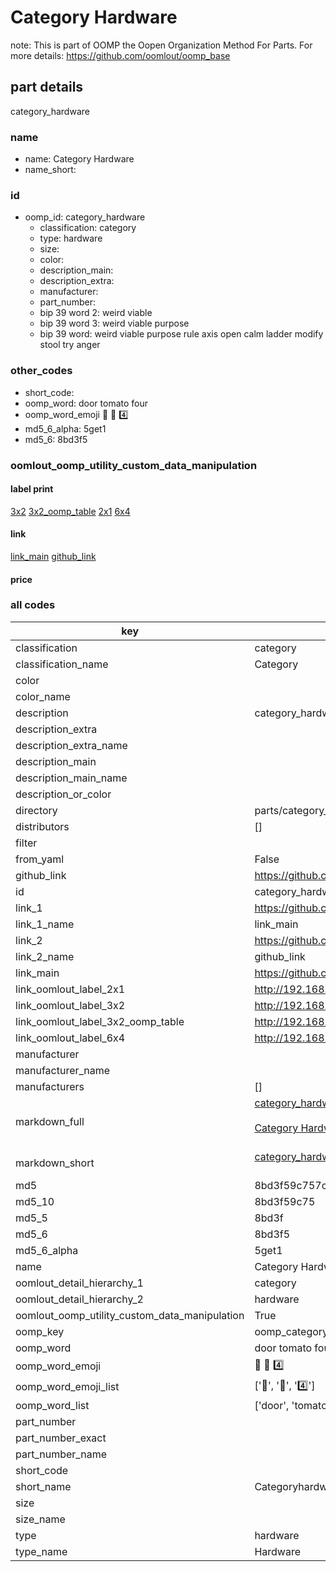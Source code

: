 # Category Hardware  

note: This is part of OOMP the Oopen Organization Method For Parts. For more details: https://github.com/oomlout/oomp_base

##  part details



category_hardware

### name
* name: Category Hardware
* name_short: 
### id
* oomp_id: category_hardware
  * classification: category
  * type: hardware
  * size: 
  * color: 
  * description_main: 
  * description_extra: 
  * manufacturer: 
  * part_number: 
  * bip 39 word 2: weird viable
  * bip 39 word 3: weird viable purpose
  * bip 39 word: weird viable purpose rule axis open calm ladder modify stool try anger

### other_codes
* short_code: 
* oomp_word: door tomato four
* oomp_word_emoji :door: :tomato: :four:
* md5_6_alpha: 5get1
* md5_6: 8bd3f5






### oomlout_oomp_utility_custom_data_manipulation
#### label print
[3x2](http://192.168.1.245:1112/?label=oomp%205get1)
[3x2_oomp_table](http://192.168.1.107:1112/?label=oomp%205get1)
[2x1](http://192.168.1.242:1112/?label=oomp%205get1)
[6x4](http://192.168.1.55:1112/?label=oomp%205get1)    

#### link

[link_main](https://github.com/oomlout/oomlout_oomp_current_version_messy/tree/main/parts/category_hardware) [github_link](https://github.com/oomlout/oomlout_oomp_part_src/tree/main/parts/category_hardware)                             

#### price







### all codes 
| key | value |  
| --- | --- |  
| classification | category |  
| classification_name | Category |  
| color |  |  
| color_name |  |  
| description | category_hardware |  
| description_extra |  |  
| description_extra_name |  |  
| description_main |  |  
| description_main_name |  |  
| description_or_color |   |  
| directory | parts/category_hardware |  
| distributors | [] |  
| filter |  |  
| from_yaml | False |  
| github_link | https://github.com/oomlout/oomlout_oomp_part_src/tree/main/parts/category_hardware |  
| id | category_hardware |  
| link_1 | https://github.com/oomlout/oomlout_oomp_current_version_messy/tree/main/parts/category_hardware |  
| link_1_name | link_main |  
| link_2 | https://github.com/oomlout/oomlout_oomp_part_src/tree/main/parts/category_hardware |  
| link_2_name | github_link |  
| link_main | https://github.com/oomlout/oomlout_oomp_current_version_messy/tree/main/parts/category_hardware |  
| link_oomlout_label_2x1 | http://192.168.1.242:1112/?label=oomp%205get1 |  
| link_oomlout_label_3x2 | http://192.168.1.245:1112/?label=oomp%205get1 |  
| link_oomlout_label_3x2_oomp_table | http://192.168.1.107:1112/?label=oomp%205get1 |  
| link_oomlout_label_6x4 | http://192.168.1.55:1112/?label=oomp%205get1 |  
| manufacturer |  |  
| manufacturer_name |  |  
| manufacturers | [] |  
| markdown_full | [category_hardware](https://github.com/oomlout/oomlout_oomp_current_version_messy/tree/main/parts/category_hardware)<br>[](https://github.com/oomlout/oomlout_oomp_current_version_messy/tree/main/parts/category_hardware)<br>[Category Hardware](https://github.com/oomlout/oomlout_oomp_current_version_messy/tree/main/parts/category_hardware)<br><br> |  
| markdown_short | [category_hardware](https://github.com/oomlout/oomlout_oomp_current_version_messy/tree/main/parts/category_hardware)<br><br> |  
| md5 | 8bd3f59c757c64126c887bd35cfcd7c9 |  
| md5_10 | 8bd3f59c75 |  
| md5_5 | 8bd3f |  
| md5_6 | 8bd3f5 |  
| md5_6_alpha | 5get1 |  
| name | Category Hardware |  
| oomlout_detail_hierarchy_1 | category |  
| oomlout_detail_hierarchy_2 | hardware |  
| oomlout_oomp_utility_custom_data_manipulation | True |  
| oomp_key | oomp_category_hardware |  
| oomp_word | door tomato four |  
| oomp_word_emoji | :door: :tomato: :four: |  
| oomp_word_emoji_list | [':door:', ':tomato:', ':four:'] |  
| oomp_word_list | ['door', 'tomato', 'four'] |  
| part_number |  |  
| part_number_exact |  |  
| part_number_name |  |  
| short_code |  |  
| short_name | Categoryhardware |  
| size |  |  
| size_name |  |  
| type | hardware |  
| type_name | Hardware |  
